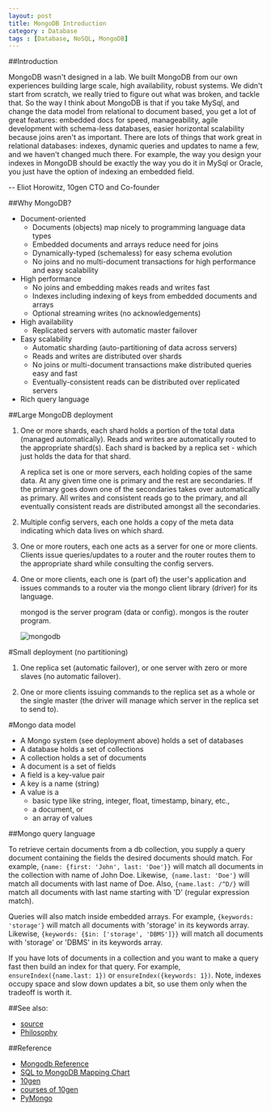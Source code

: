```yaml
---
layout: post
title: MongoDB Introduction
category : Database
tags : [Database, NoSQL, MongoDB]
---
```


##Introduction

MongoDB wasn't designed in a lab. We built MongoDB from our own experiences building large scale, high availability, robust systems. We didn't start from scratch, we really tried to figure out what was broken, and tackle that. So the way I think about MongoDB is that if you take MySql, and change the data model from relational to document based, you get a lot of great features: embedded docs for speed, manageability, agile development with schema-less databases, easier horizontal scalability because joins aren't as important. There are lots of things that work great in relational databases: indexes, dynamic queries and updates to name a few, and we haven't changed much there. For example, the way you design your indexes in MongoDB should be exactly the way you do it in MySql or Oracle, you just have the option of indexing an embedded field.

-- Eliot Horowitz, 10gen CTO and Co-founder

##Why MongoDB?

* Document-oriented
 	* Documents (objects) map nicely to programming language data types
 	* Embedded documents and arrays reduce need for joins
 	* Dynamically-typed (schemaless) for easy schema evolution
 	* No joins and no multi-document transactions for high performance and easy scalability
* High performance
 	* No joins and embedding makes reads and writes fast
 	* Indexes including indexing of keys from embedded documents and arrays
 	* Optional streaming writes (no acknowledgements)
* High availability
 	* Replicated servers with automatic master failover
* Easy scalability
 	* Automatic sharding (auto-partitioning of data across servers)
 	* Reads and writes are distributed over shards
 	* No joins or multi-document transactions make distributed queries easy and fast
 	* Eventually-consistent reads can be distributed over replicated servers
* Rich query language

##Large MongoDB deployment

1. One or more shards, each shard holds a portion of the total data (managed automatically). Reads and writes are automatically routed to the appropriate shard(s). Each shard is backed by a replica set - which just holds the data for that shard.

	A replica set is one or more servers, each holding copies of the same data. At any given time one is primary and the rest are secondaries. If the primary goes down one of the secondaries takes over automatically as primary. All writes and consistent reads go to the primary, and all eventually consistent reads are distributed amongst all the secondaries.

2. Multiple config servers, each one holds a copy of the meta data indicating which data lives on which shard.

3. One or more routers, each one acts as a server for one or more clients. Clients issue queries/updates to a router and the router routes them to the appropriate shard while consulting the config servers.

4. One or more clients, each one is (part of) the user's application and issues commands to a router via the mongo client library (driver) for its language.

	mongod is the server program (data or config). mongos is the router program.

	![mongodb](http://www.mongodb.org/download/attachments/2097393/sharding.png)

#Small deployment (no partitioning)
1. One replica set (automatic failover), or one server with zero or more slaves (no automatic failover).

2. One or more clients issuing commands to the replica set as a whole or the single master (the driver will manage which server in the replica set to send to).

#Mongo data model

* A Mongo system (see deployment above) holds a set of databases
* A database holds a set of collections
* A collection holds a set of documents
* A document is a set of fields
* A field is a key-value pair
* A key is a name (string)
* A value is a
	* basic type like string, integer, float, timestamp, binary, etc.,
	* a document, or
	* an array of values

##Mongo query language

To retrieve certain documents from a db collection, you supply a query document containing the fields the desired documents should match. For example, `{name: {first: 'John', last: 'Doe'}}` will match all documents in the collection with name of John Doe. Likewise,` {name.last: 'Doe'}` will match all documents with last name of Doe. Also, `{name.last: /^D/}` will match all documents with last name starting with 'D' (regular expression match).

Queries will also match inside embedded arrays. For example, `{keywords: 'storage'}` will match all documents with 'storage' in its keywords array. Likewise, `{keywords: {$in: ['storage', 'DBMS']}}` will match all documents with 'storage' or 'DBMS' in its keywords array.

If you have lots of documents in a collection and you want to make a query fast then build an index for that query. For example, `ensureIndex({name.last: 1})` or `ensureIndex({keywords: 1})`. Note, indexes occupy space and slow down updates a bit, so use them only when the tradeoff is worth it.

##See also:

* [source](http://www.mongodb.org/display/DOCS/Introduction)
* [Philosophy](http://www.mongodb.org/display/DOCS/Philosophy)

##Reference

* [Mongodb Reference](http://docs.mongodb.org/manual/reference/)
* [SQL to MongoDB Mapping Chart](http://docs.mongodb.org/manual/reference/sql-comparison/)
* [10gen](http://www.10gen.com/)
* [courses of 10gen](https://education.10gen.com/courses)
* [PyMongo](http://api.mongodb.org/python/current/)
